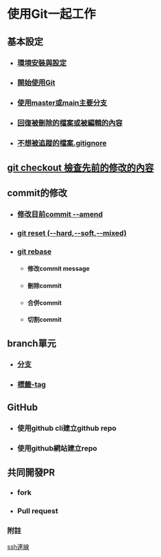 # 使用Git一起工作

## 基本設定
- ### [環境安裝與設定](./環境安裝與設定)
- ### [開始使用Git](./開始使用Git)
- ### [使用master或main主要分支](./使用master主要分支)
- ### [回復被刪除的檔案或被編輯的內容](./回復被刪除的檔案或被編輯的內容)
- ### [不想被追蹤的檔案.gitignore](./不想被追蹤的檔案)

## [git checkout 檢查先前的修改的內容](檢查先前修改的檔案)

## commit的修改
- ### [修改目前commit --amend](./修改目前commit)
- ### [git reset (--hard,--soft,--mixed)](./git_reset/)
- ### [git rebase](./git_rebase)
	- #### 修改commit message
	- #### 刪除commit 
	- #### 合併commit
	- #### 切割commit

## branch單元
- ### [分支](./分支)
- ### [標籤-tag](./tag)
## GitHub
- ### 使用github cli建立github repo
- ### 使用github網站建立repo

## 共同開發PR
- ### fork
- ### Pull request

### 附註
[ssh連線](./ssh/)

